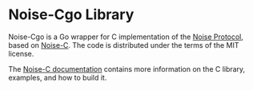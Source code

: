 
Noise-Cgo Library
===============

Noise-Cgo is a Go wrapper for C implementation of the
[Noise Protocol](http://noiseprotocol.org), based on
[Noise-C](https://github.com/rweather/noise-c). The code is
distributed under the terms of the MIT license.

The [Noise-C documentation](http://rweather.github.com/noise-c/index.html)
contains more information on the C library, examples, and how to build it.